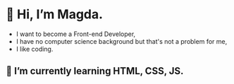 # 👋 Hi, I’m Magda. 
- I want to become a Front-end Developer, 
- I have no computer science background but that's not a problem for me, 
- I like coding.

## 🌱 I’m currently learning HTML, CSS, JS.

<!---
AhuraMagda/AhuraMagda is a ✨ special ✨ repository because its `README.md` (this file) appears on your GitHub profile.
You can click the Preview link to take a look at your changes.
--->
